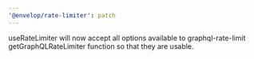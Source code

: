 ```yaml
---
'@envelop/rate-limiter': patch
---
```


useRateLimiter will now accept all options available to graphql-rate-limit getGraphQLRateLimiter
function so that they are usable.
